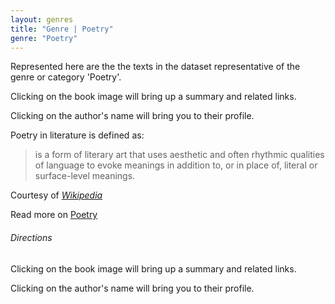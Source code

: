 ```yaml
---
layout: genres
title: "Genre | Poetry"
genre: "Poetry"
---
```

Represented here are the the texts in the dataset representative of the genre or category 'Poetry'.

Clicking on the book image will bring up a summary and related links.

Clicking on the author's name will bring you to their profile.

Poetry in literature is defined as: 
<blockquote class="blockquote">is a form of literary art that uses aesthetic and often rhythmic qualities of language to evoke meanings in addition to, or in place of, literal or surface-level meanings.
 </blockquote>
<footer class="blockquote-footer">Courtesy of <a href="https://www.wikipedia.org/" target="_blank"><cite title="Wikipedia" >Wikipedia</cite></a></footer>

 Read more on <a href="https://en.wikipedia.org/wiki/Poetry" target="_blank">Poetry</a>

###### Directions

Clicking on the book image will bring up a summary and related links.

Clicking on the author's name will bring you to their profile.